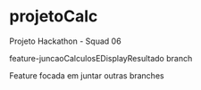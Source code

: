 # projetoCalc
Projeto Hackathon - Squad 06

feature-juncaoCalculosEDisplayResultado branch

Feature focada em juntar outras branches

